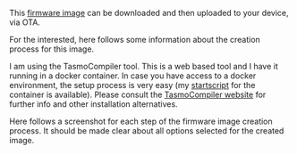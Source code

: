 
This [firmware image](tasmota4MB.bin) can be downloaded and then uploaded to your device, via OTA. 

For the interested, here follows some information about the creation process for this image.

I am using the TasmoCompiler tool. This is a web based tool and I have it running in a docker container. In case you have access to a docker environment, the setup process is very easy (my [startscript](docker-start.sh) for the container is available). Please consult the [TasmoCompiler website](https://github.com/benzino77/tasmocompiler) for further info and other installation alternatives.

Here follows a screenshot for each step of the firmware image creation process. It should be made clear about all options selected for the created image.


